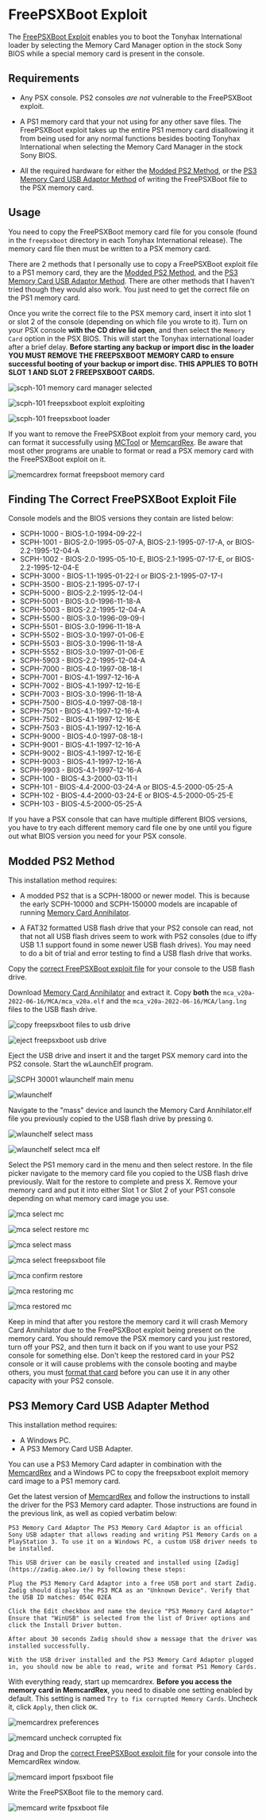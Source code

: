 # FreePSXBoot Exploit

The [FreePSXBoot Exploit](https://github.com/bradl-in/freepsxboot) enables you to boot the Tonyhax International loader by selecting the Memory Card Manager option in the stock Sony BIOS while a special memory card is present in the console.

## Requirements

*   Any PSX console. PS2 consoles _are not_ vulnerable to the FreePSXBoot exploit.

* A PS1 memory card that your not using for any other save files. The FreePSXBoot exploit takes up the entire PS1 memory card disallowing it from being used for any normal functions besides booting Tonyhax International when selecting the Memory Card Manager in the stock Sony BIOS.

* All the required hardware for either the [Modded PS2 Method](#modded-ps2-method), or the [PS3 Memory Card USB Adaptor Method](#ps3-memory-card-usb-adapter-method) of writing the FreePSXBoot file to the PSX memory card.

## Usage

You need to copy the FreePSXBoot memory card file for you console (found in the `freepsxboot` directory in each Tonyhax International release). The memory card file then must be written to a PSX memory card.

There are 2 methods that I personally use to copy a FreePSXBoot exploit file to a PS1 memory card, they are the [Modded PS2 Method](#modded-ps2-method), and the [PS3 Memory Card USB Adaptor Method](#ps3-memory-card-usb-adapter-method). There are other methods that I haven't tried though they would also work. You just need to get the correct file on the PS1 memory card.

Once you write the correct file to the PSX memory card, insert it into slot 1 or slot 2 of the console (depending on which file you wrote to it). Turn on your PSX console **with the CD drive lid open**, and then select the `Memory Card` option in the PSX BIOS. This will start the Tonyhax international loader after a brief delay. **Before starting any backup or import disc in the loader YOU MUST REMOVE THE FREEPSXBOOT MEMORY CARD to ensure successful booting of your backup or import disc. THIS APPLIES TO BOTH SLOT 1 AND SLOT 2 FREEPSXBOOT CARDS.**

![scph-101 memory card manager selected](images/scph-101-memory-card-manager-selected.png)

![scph-101 freepsxboot exploit exploiting](images/scph-101-freepsxboot-exploit-exploiting.png)

![scph-101 freepsxboot loader](images/scph-101-freepsxboot-exploit-loader.png)

If you want to remove the FreePSXBoot exploit from your memory card, you can format it successfully using [MCTool](https://www.psx-place.com/threads/mctool-tonyhax-freepsxboot-installer.36569/) or [MemcardRex](https://github.com/ShendoXT/memcardrex). Be aware that most other programs are unable to format or read a PSX memory card with the FreePSXBoot exploit on it.

![memcardrex format freepsboot memory card](images/memcardrex-format-freepsxboot-mc.png)

## Finding The Correct FreePSXBoot Exploit File

Console models and the BIOS versions they contain are listed below:

*   SCPH-1000 - BIOS-1.0-1994-09-22-I
*   SCPH-1001 - BIOS-2.0-1995-05-07-A, BIOS-2.1-1995-07-17-A, or BIOS-2.2-1995-12-04-A
*   SCPH-1002 - BIOS-2.0-1995-05-10-E, BIOS-2.1-1995-07-17-E, or BIOS-2.2-1995-12-04-E
*   SCPH-3000 - BIOS-1.1-1995-01-22-I or BIOS-2.1-1995-07-17-I
*   SCPH-3500 - BIOS-2.1-1995-07-17-I
*   SCPH-5000 - BIOS-2.2-1995-12-04-I
*   SCPH-5001 - BIOS-3.0-1996-11-18-A
*   SCPH-5003 - BIOS-2.2-1995-12-04-A
*   SCPH-5500 - BIOS-3.0-1996-09-09-I
*   SCPH-5501 - BIOS-3.0-1996-11-18-A
*   SCPH-5502 - BIOS-3.0-1997-01-06-E
*   SCPH-5503 - BIOS-3.0-1996-11-18-A
*   SCPH-5552 - BIOS-3.0-1997-01-06-E
*   SCPH-5903 - BIOS-2.2-1995-12-04-A
*   SCPH-7000 - BIOS-4.0-1997-08-18-I
*   SCPH-7001 - BIOS-4.1-1997-12-16-A
*   SCPH-7002 - BIOS-4.1-1997-12-16-E
*   SCPH-7003 - BIOS-3.0-1996-11-18-A
*   SCPH-7500 - BIOS-4.0-1997-08-18-I
*   SCPH-7501 - BIOS-4.1-1997-12-16-A
*   SCPH-7502 - BIOS-4.1-1997-12-16-E
*   SCPH-7503 - BIOS-4.1-1997-12-16-A
*   SCPH-9000 - BIOS-4.0-1997-08-18-I
*   SCPH-9001 - BIOS-4.1-1997-12-16-A
*   SCPH-9002 - BIOS-4.1-1997-12-16-E
*   SCPH-9003 - BIOS-4.1-1997-12-16-A
*   SCPH-9903 - BIOS-4.1-1997-12-16-A
*   SCPH-100 - BIOS-4.3-2000-03-11-I
*   SCPH-101 - BIOS-4.4-2000-03-24-A or BIOS-4.5-2000-05-25-A
*   SCPH-102 - BIOS-4.4-2000-03-24-E or BIOS-4.5-2000-05-25-E
*   SCPH-103 - BIOS-4.5-2000-05-25-A

If you have a PSX console that can have multiple different BIOS versions, you have to try each different memory card file one by one until you figure out what BIOS version you need for your PSX console.

## Modded PS2 Method

This installation method requires:

* A modded PS2 that is a SCPH-18000 or newer model. This is because the early SCPH-10000 and SCPH-150000 models are incapable of running [Memory Card Annihilator](https://www.psx-place.com/threads/memory-card-annihilator-v2-0a-a-new-version-after-more-than-11-years.36277/).

* A FAT32 formatted USB flash drive that your PS2 console can read, not that not all USB flash drives seem to work with PS2 consoles (due to iffy USB 1.1 support found in some newer USB flash drives). You may need to do a bit of trial and error testing to find a USB flash drive that works.

Copy the [correct FreePSXBoot exploit file](#finding-the-correct-freepsxboot-exploit-file) for your console to the USB flash drive.

Download [Memory Card Annihilator](https://www.psx-place.com/threads/memory-card-annihilator-v2-0a-a-new-version-after-more-than-11-years.36277/) and extract it. Copy **both** the `mca_v20a-2022-06-16/MCA/mca_v20a.elf` and the `mca_v20a-2022-06-16/MCA/lang.lng` files to the USB flash drive.

![copy freepsxboot files to usb drive](images/copy-freepsxboot-files-to-usb-drive.png)

![eject freepsxboot usb drive](images/eject-freepsxboot-usb-drive.png)

Eject the USB drive and insert it and the target PSX memory card into the PS2 console. Start the wLaunchElf program.

![SCPH 30001 wlaunchelf main menu](images/scph-30001-wlaunchelf-main-menu.png)

![wlaunchelf](images/wlaunchelf.png)

Navigate to the "mass" device and launch the Memory Card Annihilator.elf file you previously copied to the USB flash drive by pressing `O`.

![wlaunchelf select mass](images/wlaunchelf-select-mass.png)

![wlaunchelf select mca elf](images/wlaunchelf-select-mca-elf.png)

Select the PS1 memory card in the menu and then select restore. In the file picker navigate to the memory card file you copied to the USB flash drive previously. Wait for the restore to complete and press X. Remove your memory card and put it into either Slot 1 or Slot 2 of your PS1 console depending on what memory card image you use.

![mca select mc](images/mca-select-mc.png)

![mca select restore mc](images/mca-select-restore-mc.png)

![mca select mass](images/mca-select-mass.png)

![mca select freepsxboot file](images/mca-select-freepsxboot-file.png)

![mca confirm restore](images/mca-confirm-restore.png)

![mca restoring mc](images/mca-restoring-mc.png)

![mca restored mc](images/mca-restored-mc.png)

Keep in mind that after you restore the memory card it will crash Memory Card Annihilator due to the FreePSXBoot exploit being present on the memory card. You should remove the PSX memory card you just restored, turn off your PS2, and then turn it back on if you want to use your PS2 console for something else. Don't keep the restored card in your PS2 console or it will cause problems with the console booting and maybe others, you must [format that card](#usage) before you can use it in any other capacity with your PS2 console.

## PS3 Memory Card USB Adapter Method

This installation method requires:

* A Windows PC.
* A PS3 Memory Card USB Adapter.

You can use a PS3 Memory Card adapter in combination with the [MemcardRex](https://github.com/ShendoXT/memcardrex) and a Windows PC to copy the freepsxboot exploit memory card image to a PS1 memory card.

Get the latest version of [MemcardRex](https://github.com/ShendoXT/memcardrex) and follow the instructions to install the driver for the PS3 Memory card adapter. Those instructions are found in the previous link, as well as copied verbatim below:

`PS3 Memory Card Adaptor
The PS3 Memory Card Adaptor is an official Sony USB adapter that allows reading and writing PS1 Memory Cards on a PlayStation 3.
To use it on a Windows PC, a custom USB driver needs to be installed.`

`This USB driver can be easily created and installed using [Zadig](https://zadig.akeo.ie/) by following these steps:`

`Plug the PS3 Memory Card Adaptor into a free USB port and start Zadig.
Zadig should display the PS3 MCA as an "Unknown Device". Verify that the USB ID matches: 054C 02EA`

`Click the Edit checkbox and name the device "PS3 Memory Card Adaptor"
Ensure that "WinUSB" is selected from the list of Driver options and click the Install Driver button.`

`After about 30 seconds Zadig should show a message that the driver was installed successfully.`

`With the USB driver installed and the PS3 Memory Card Adaptor plugged in, you should now be able to read, write and format PS1 Memory Cards.`

With everything ready, start up memcardrex. **Before you access the memory card in MemcardRex**, you need to disable one setting enabled by default. This setting is named `Try to fix corrupted Memory Cards`. Uncheck it, click `Apply`, then click `OK`.

![memcardrex preferences](images/memcardrex-preferences.png)

![memcard uncheck corrupted fix](images/memcardrex-uncheck-corrupted-fix.png)

Drag and Drop the [correct FreePSXBoot exploit file](#finding-the-correct-freepsxboot-exploit-file) for your console into the MemcardRex window.

![memcard import fpsxboot file](images/memcardrex-import-fpsxboot-file.png)

Write the FreePSXBoot file to the memory card.

![memcard write fpsxboot file](images/memcardrex-write-fpsxboot-file.png)